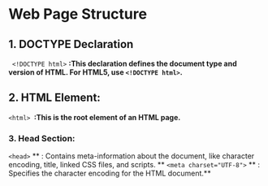 # Web Page Structure
## 1. DOCTYPE Declaration
``` <!DOCTYPE html>``` **:This declaration defines the document type and version of HTML. For HTML5, use ```<!DOCTYPE html>```.**
## 2. HTML Element:
```<html> ```**:This is the root element of an HTML page.**
### 3. Head Section:
```<head>``` ** : Contains meta-information about the document, like character encoding, title, linked CSS files, and scripts. ** 
```<meta charset="UTF-8">``` ** : Specifies the character encoding for the HTML document.**
<title> : Title of the webpage, displayed in the browser's title bar or tab.
<link rel="stylesheet" href="style.css"> : Link to an external CSS file.
<script src="script.js"></script> : Link to an external JavaScript file.
4. Body Section:
<body> : Contains the contents of the HTML document. This is where you place the content that will be visible to users. Headings: <h1> to <h6> tags for headings (h1 for the main heading).
Paragraphs: <p> tag for paragraphs.
Links: <a href="url"> to create a hyperlink.
Images: <img src="image.jpg" alt="description"> for embedding images.
Lists:
Ordered List: <ol> with <li> items.
Unordered List: <ul> with <li> items.
Tables: <table> , with <tr> for rows, and <td> for cells.
Forms: <form> for user input.
Input Elements: <input> , <textarea> , <button> , etc.


